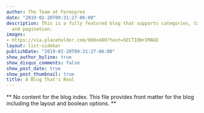 ```yaml
---
author: The Team at Formspree
date: "2019-02-20T09:31:27-06:00"
description: This is a fully featured blog that supports categories, tags, series,
  and pagination.
images:
- https://via.placeholder.com/960x480?text=SECTION+IMAGE
layout: list-sidebar
publishDate: "2019-02-20T09:31:27-06:00"
show_author_byline: true
show_disqus_comments: false
show_post_date: true
show_post_thumbnail: true
title: A Blog That's Real
---
```


** No content for the blog index. This file provides front matter for the blog including the layout and boolean options. **
